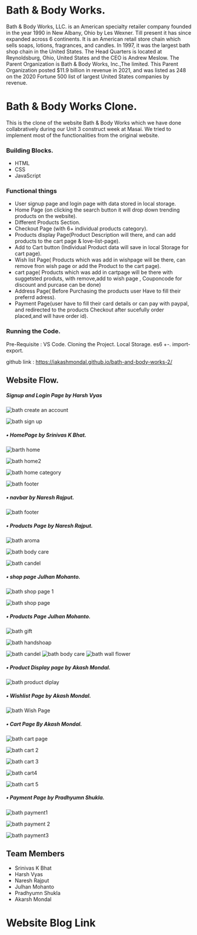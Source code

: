# Bath & Body Works.

Bath & Body Works, LLC. is an American specialty retailer company founded in the year 1990 in New Albany, Ohio by Les Wexner. Till present it has since expanded across 6 continents. It  is an American retail store chain which sells soaps, lotions, fragrances, and candles. In 1997, it was the largest bath shop chain in the United States. The Head Quarters is located at Reynoldsburg, Ohio, United States and the CEO is  Andrew Meslow. The Parent Organization is Bath & Body Works, Inc.,The limited. This Parent Organization posted $11.9 billion in revenue in 2021, and was listed as 248 on the 2020 Fortune 500 list of largest United States companies by revenue.


# Bath & Body Works Clone.

This is the clone of the website Bath & Body Works which we have done collabratively during our Unit 3 construct week at Masai. We tried to implement most of the functionalities from the original website.

### Building Blocks.

- HTML
- CSS
- JavaScript

### Functional things

- User signup page and login page with data stored in local storage.
- Home Page (on clicking the search button it will drop down trending products on the website).
- Different Products Section.
- Checkout Page (with 6+ individual products category).
- Products display Page(Product Description will there, and can add products to the cart page & love-list-page).
- Add to Cart button (Individual Product data will save in local Storage for cart page).
- Wish list Page( Products which was add in wishpage will be there, can remove fron wish page or add the Product to the cart page).
- cart page( Products which was add in cartpage will be there with suggetsted produts, with remove,add to wish page , Couponcode for discount and purcase can be done)
- Address Page( Before Purchasing the products user Have to fill their preferrd adress).
- Payment Page(user have to fill their card details or can pay with paypal, and redirected to the products Checkout after sucefully order placed,and will have order id).


### Running the Code.

Pre-Requisite : VS Code.
Cloning the Project.
Local Storage.
es6 +-.
import-export.

 github link : https://iakashmondal.github.io/bath-and-body-works-2/
 
## Website Flow.

##### Signup and Login Page by Harsh Vyas

![bath create an account](https://user-images.githubusercontent.com/102036593/167426073-d7137ec4-f05a-41d1-a99f-42770ebcd711.jpg)

![bath sign up](https://user-images.githubusercontent.com/102036593/167426370-b2f9dd87-4aea-4cbb-9910-ecb2c46daf66.jpg)


##### • HomePage by Srinivas K Bhat.

![barth home](https://user-images.githubusercontent.com/102036593/167426448-42b8091e-ef77-402c-9083-598ee8800fa6.jpg)

![bath home2](https://user-images.githubusercontent.com/102036593/167426474-f661ec2b-3caa-417e-b625-8d8fe33b37f3.jpg)

![bath home category](https://user-images.githubusercontent.com/102036593/167426548-154a9d5f-d9f8-45e6-b5f2-459a4e0a6ddc.jpg)

![bath footer](https://user-images.githubusercontent.com/102036593/167426568-1816d227-087d-4cd2-a9a5-16380afe5d2c.jpg)


##### • navbar by Naresh Rajput.

![bath footer](https://user-images.githubusercontent.com/102036593/167463196-dd042a7a-f20f-451e-a122-29d273e81969.jpg)


##### • Products Page by Naresh Rajput.

![bath aroma](https://user-images.githubusercontent.com/102036593/167463065-9948b4a8-8c4d-4a06-af15-79bb8342c4be.jpg)

![bath body care](https://user-images.githubusercontent.com/102036593/167463100-0b8833e2-5765-4943-a57f-3af7576d4c6b.jpg)

![bath candel](https://user-images.githubusercontent.com/102036593/167463112-30137fcd-8161-4b27-b929-b22a1a5647f4.jpg)


##### • shop page Julhan Mohanto.

![bath shop page 1](https://user-images.githubusercontent.com/102036593/167463269-a276cda8-e905-4e94-b1ff-84a80691df89.jpg)

![bath shop page](https://user-images.githubusercontent.com/102036593/167463284-ad2e5387-58c7-43fb-a937-aa095040eb2e.jpg)


##### • Products Page Julhan Mohanto.

![bath gift](https://user-images.githubusercontent.com/102036593/167463148-76f362f7-5558-4c62-85b6-e47ac3dc349f.jpg)

![bath handshoap](https://user-images.githubusercontent.com/102036593/167463173-f8adf786-48a7-4b71-8bed-09f499a8f9b5.jpg)

![bath candel](https://user-images.githubusercontent.com/102036593/167463424-079b9517-d43d-4112-b163-8f447ceb47e6.jpg)
![bath body care](https://user-images.githubusercontent.com/102036593/167463425-97d3d4c4-1782-48db-bc7b-cb94f8915df6.jpg)
![bath wall flower](https://user-images.githubusercontent.com/102036593/167463419-bda43fe5-9ff5-4857-bbc7-527a330e57fe.jpg)


##### • Product Display page by Akash Mondal.

![bath product diplay](https://user-images.githubusercontent.com/102036593/167427341-7f71c3e2-0369-40ca-901e-e057c63f4d14.jpg)


##### • Wishlist Page by Akash Mondal.

![bath Wish Page](https://user-images.githubusercontent.com/102036593/167432062-ad3c2b7e-815e-415d-8430-debdcbddf499.jpg)


##### • Cart Page By Akash Mondal.

![bath cart page](https://user-images.githubusercontent.com/102036593/167427688-e4fa5d5e-1c90-4521-b648-5ed8ef080f8c.jpg)

![bath cart 2](https://user-images.githubusercontent.com/102036593/167427546-6d56f995-9b7e-472f-8a33-2fd1ab338944.jpg)

![bath cart 3](https://user-images.githubusercontent.com/102036593/167427607-ff6262b2-9f88-4223-91f2-597d3af23349.jpg)

![bath cart4](https://user-images.githubusercontent.com/102036593/167427625-01208171-0a8a-4ba3-bf9a-dce7246aa07d.jpg)

![bath cart 5](https://user-images.githubusercontent.com/102036593/167427641-c42b2987-000e-43de-8c04-d03579a70434.jpg)


##### • Payment Page by Pradhyumn Shukla.

![bath payment1](https://user-images.githubusercontent.com/102036593/167431292-f2f9b40a-3462-4223-bccc-66feac2dfb87.jpg)

![bath payment 2](https://user-images.githubusercontent.com/102036593/167431323-3d645597-175e-4aab-9ec7-0b95df27af3d.jpg)

![bath payment3](https://user-images.githubusercontent.com/102036593/167431350-27e4d9a3-7ae0-4636-ac09-b2fbccc0a48c.jpg)



## Team Members 

 - Srinivas K Bhat
 - Harsh Vyas
 - Naresh Rajput
 - Julhan Mohanto
 - Pradhyumn Shukla
 - Akarsh Mondal


# Website Blog Link 







